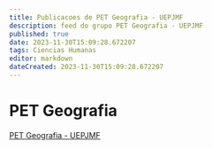 ```yaml
---
title: Publicacoes de PET Geografia - UEPJMF 
description: feed do grupo PET Geografia - UEPJMF
published: true
date: 2023-11-30T15:09:28.672207
tags: Ciencias Humanas
editor: markdown
dateCreated: 2023-11-30T15:09:28.672207
---
```


# PET Geografia
[PET Geografia - UEPJMF](/grupo/217PETGeografiaUEPJMF.md)